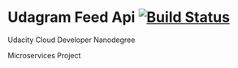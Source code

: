 # Udagram Feed Api [![Build Status](https://travis-ci.com/robertofrontado/microservices-udagram-api-feed.svg?branch=master)](https://travis-ci.com/robertofrontado/microservices-udagram-api-feed)

Udacity Cloud Developer Nanodegree

Microservices Project
